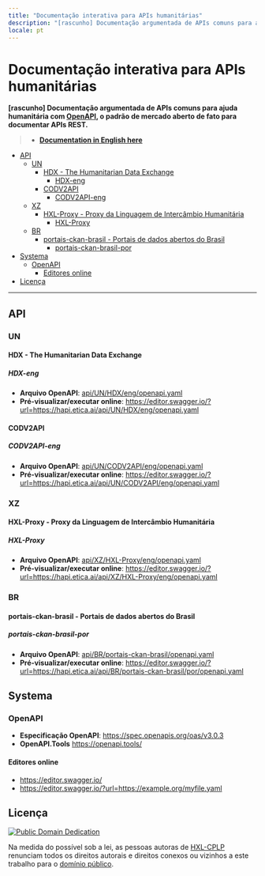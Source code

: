 ```yaml
---
title: "Documentação interativa para APIs humanitárias"
description: "[rascunho] Documentação argumentada de APIs comuns para ajuda humanitária com OpenAPI"
locale: pt
---
```


# Documentação interativa para APIs humanitárias

**[rascunho] Documentação argumentada de APIs comuns para ajuda humanitária com
[OpenAPI](https://www.openapis.org/), o padrão de mercado aberto de fato para
documentar APIs REST.**

> - **[Documentation in English here](eng.md)**

<!-- TOC depthFrom:2 -->

- [API](#api)
    - [UN](#un)
        - [HDX - The Humanitarian Data Exchange](#hdx---the-humanitarian-data-exchange)
            - [HDX-eng](#hdx-eng)
        - [CODV2API](#codv2api)
            - [CODV2API-eng](#codv2api-eng)
    - [XZ](#xz)
        - [HXL-Proxy - Proxy da Linguagem de Intercâmbio Humanitária](#hxl-proxy---proxy-da-linguagem-de-intercâmbio-humanitária)
            - [HXL-Proxy](#hxl-proxy)
    - [BR](#br)
        - [portais-ckan-brasil - Portais de dados abertos do Brasil](#portais-ckan-brasil---portais-de-dados-abertos-do-brasil)
            - [portais-ckan-brasil-por](#portais-ckan-brasil-por)
- [Systema](#systema)
    - [OpenAPI](#openapi)
        - [Editores online](#editores-online)
- [Licença](#licença)

<!-- /TOC -->

---


## API

### UN

#### HDX - The Humanitarian Data Exchange

##### HDX-eng
- **Arquivo OpenAPI**: [api/UN/HDX/eng/openapi.yaml](api/UN/HDX/eng/openapi.yaml)
- **Pré-visualizar/executar online**: <https://editor.swagger.io/?url=https://hapi.etica.ai/api/UN/HDX/eng/openapi.yaml>

#### CODV2API

##### CODV2API-eng
- **Arquivo OpenAPI**: [api/UN/CODV2API/eng/openapi.yaml](api/UN/CODV2API/eng/openapi.yaml)
- **Pré-visualizar/executar online**: <https://editor.swagger.io/?url=https://hapi.etica.ai/api/UN/CODV2API/eng/openapi.yaml>

### XZ

#### HXL-Proxy - Proxy da Linguagem de Intercâmbio Humanitária

##### HXL-Proxy
- **Arquivo OpenAPI**: [api/XZ/HXL-Proxy/eng/openapi.yaml](api/XZ/HXL-Proxy/eng/openapi.yaml)
- **Pré-visualizar/executar online**: <https://editor.swagger.io/?url=https://hapi.etica.ai/api/XZ/HXL-Proxy/eng/openapi.yaml>

### BR

#### portais-ckan-brasil - Portais de dados abertos do Brasil

##### portais-ckan-brasil-por

- **Arquivo OpenAPI**: [api/BR/portais-ckan-brasil/openapi.yaml](api/BR/portais-ckan-brasil/por/openapi.yaml)
- **Pré-visualizar/executar online**: <https://editor.swagger.io/?url=https://hapi.etica.ai/api/BR/portais-ckan-brasil/por/openapi.yaml>

## Systema

### OpenAPI
- **Especificação OpenAPI**: <https://spec.openapis.org/oas/v3.0.3>
- **OpenAPI.Tools** <https://openapi.tools/>

#### Editores online
- <https://editor.swagger.io/>
- <https://editor.swagger.io/?url=https://example.org/myfile.yaml>

## Licença

<!--TODO: o texto em português da licença é um rascunho. Ainda precisa ser revisado -->

[![Public Domain Dedication](https://i.creativecommons.org/p/zero/1.0/88x31.png)](UNLICENSE)

Na medida do possível sob a lei, as pessoas autoras de
[HXL-CPLP](https://github.com/HXL-CPLP) renunciam todos os direitos autorais e
direitos conexos ou vizinhos a este trabalho para o [domínio público](UNLICENSE).

